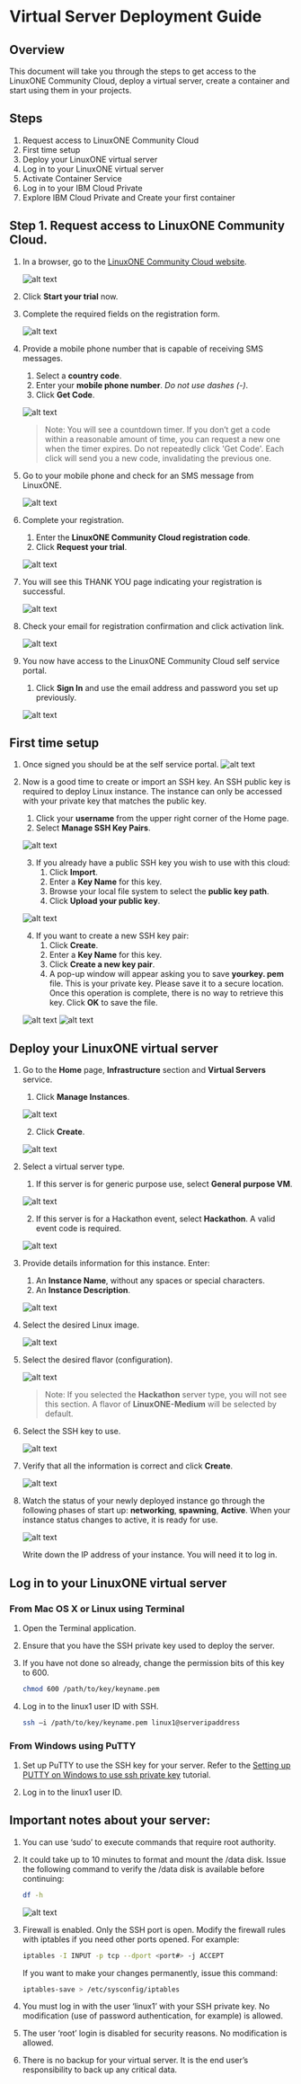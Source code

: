 # Virtual Server Deployment Guide

## Overview
This document will take you through the steps to get access to the LinuxONE Community Cloud, deploy a virtual server, create a container and start using them in your projects.    

## Steps

1. Request access to LinuxONE Community Cloud
2. First time setup
3. Deploy your LinuxONE virtual server
4. Log in to your LinuxONE virtual server
5. Activate Container Service
6. Log in to your IBM Cloud Private
7. Explore IBM Cloud Private and Create your first container

## Step 1. Request access to LinuxONE Community Cloud.
1) In a browser, go to the [LinuxONE Community Cloud website](https://developer.ibm.com/linuxone).

   ![alt text](images/RequestAccess.png "DeveloperWorks LinuxONE Home")

2) Click **Start your trial** now.

3) Complete the required fields on the registration form.

   ![alt text](images/form.png "Registration form")

4) Provide a mobile phone number that is capable of receiving SMS messages.
    1) Select a **country code**.
    2) Enter your **mobile phone number**.  *Do not use dashes (-)*.
    3) Click **Get Code**.

   ![alt text](images/getcode.png "Get verification code")

   >Note: You will see a countdown timer.  If you don’t get a code within a reasonable amount of time, you can request a new one when the timer expires. Do not repeatedly click 'Get Code'.  Each click will send you a new code, invalidating the previous one.

5) Go to your mobile phone and check for an SMS message from LinuxONE.  

   ![alt text](images/phone.png "SMS code")

6) Complete your registration.
    1) Enter the **LinuxONE Community Cloud registration code**.
    2) Click **Request your trial**.

   ![alt text](images/requesttrial.png "Submit registration form")    

7) You will see this THANK YOU page indicating your registration is successful.

   ![alt text](images/thankyou.png "Registration successful message")

9) Check your email for registration confirmation and click activation link.

   ![alt text](images/activation.png "Welcome email")

8) You now have access to the LinuxONE Community Cloud self service portal.
    1) Click **Sign In** and use the email address and password you set up previously.

   ![alt text](images/signin.png "Welcome email")


## First time setup

1) Once signed you should be at the self service portal.
    ![alt text](images-server/selfservice-portal.png "Self-Service Portal page")


2) Now is a good time to create or import an SSH key. An SSH public key is required to deploy Linux instance. The instance can only be accessed with your private key that matches the public key.

    1) Click your **username** from the upper right corner of the Home page.
    2) Select **Manage SSH Key Pairs**.

   ![alt text](images-server/manage-ssh-keys.png "Manage SSH keys")

    3) If you already have a public SSH key you wish to use with this cloud:    
        1. Click **Import**.
        2. Enter a **Key Name** for this key.
        3. Browse your local file system to select the **public key path**.
        4. Click **Upload your public key**.

   ![alt text](images-deploy/upload-key.png "Import SSH key")

    4) If you want to create a new SSH key pair:     
        1. Click **Create**.
        2. Enter a **Key Name** for this key.
        3. Click **Create a new key pair**.   
        4. A pop-up window will appear asking you to save **yourkey. pem** file. This is your private key.  Please save it to a secure location.  Once this operation is complete, there is no way to retrieve this key. Click **OK** to save the file.

   ![alt text](images-deploy/create-key.png "Create SSH key")
   ![alt text](images-deploy/pem-file.png "Save SSH private key")   

## Deploy your LinuxONE virtual server

1) Go to the **Home** page, **Infrastructure** section and **Virtual Servers** service.
    1. Click **Manage Instances**.

   ![alt text](images-deploy/manage-instances.png "Manage instances")

    2. Click **Create**.

   ![alt text](images-deploy/create-server.png "Create server")

2) Select a virtual server type.

    1. If this server is for generic purpose use, select **General purpose VM**.

   ![alt text](images-deploy/create-server-type-general.png "Create server type General purpose")

   2. If this server is for a Hackathon event, select **Hackathon**.  A valid event code is required.

   ![alt text](images-deploy/create-server-type-hackathon.png "Create server type Hackathon")

3) Provide details information for this instance.  Enter:

    1. An **Instance Name**, without any spaces or special characters.
    2. An **Instance Description**.

   ![alt text](images-deploy/create-server-instance-details.png "Create server details")

4) Select the desired Linux image.

   ![alt text](images-deploy/create-server-image.png "Create server image")

5) Select the desired flavor (configuration).

   ![alt text](images-deploy/create-server-flavor.png "Create server flavor")

   >Note: If you selected the **Hackathon** server type, you will not see this section. A flavor of **LinuxONE-Medium** will be selected by default.

6) Select the SSH key to use.

   ![alt text](images-deploy/create-server-select-key.png "Create server SSH key")

7) Verify that all the information is correct and click **Create**.

   ![alt text](images-deploy/create-server-submit.png "Create server submit")

8) Watch the status of your newly deployed instance go through the following phases of start up:  **networking**, **spawning**,  **Active**.  When your instance status changes to active, it is ready for use.

   ![alt text](images-deploy/create-server-status.png "Create server status")

   Write down the IP address of your instance. You will need it to log in.

## Log in to your LinuxONE virtual server

### From Mac OS X or Linux using Terminal

1) Open the Terminal application.
2) Ensure that you have the SSH private key used to deploy the server.
3) If you have not done so already, change the permission bits of this key to 600.

   ```sh
   chmod 600 /path/to/key/keyname.pem  
   ```
4) Log in to the linux1 user ID with SSH.

   ```sh
   ssh –i /path/to/key/keyname.pem linux1@serveripaddress
   ```
### From Windows using PuTTY

1) Set up PuTTY to use the SSH key for your server.  Refer to the [Setting up PUTTY on Windows to use ssh private key](http://developer.ibm.com/linuxone/wp-content/uploads/sites/57/2016/02/PUTTY-Set-up.pdf) tutorial.

2) Log in to the linux1 user ID.

## Important notes about your server:
1) You can use ‘sudo’ to execute commands that require root authority.

2) It could take up to 10 minutes to format and mount the /data disk.  Issue the following command to verify the /data disk is available before continuing:
   ```sh
   df -h
   ```
   ![alt text](images-deploy/df.png "Check /data disk")

3) Firewall is enabled. Only the SSH port is open.  Modify the firewall rules with iptables if you need other ports opened. For example:
   ```sh
   iptables -I INPUT -p tcp --dport <port#> -j ACCEPT
   ```
   If you want to make your changes permanently, issue this command:
   ```sh
   iptables-save > /etc/sysconfig/iptables
   ```

4) You must log in with the user ‘linux1’ with your SSH private key. No modification (use of password authentication, for example) is allowed.

5) The user ‘root’ login is disabled for security reasons. No modification is allowed.

6) There is no backup for your virtual server.  It is the end user’s responsibility to back up any critical data.

